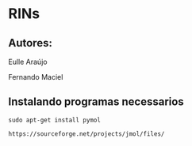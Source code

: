 # RINs

## Autores: 

Eulle Araújo

Fernando Maciel

## Instalando programas necessarios

```sudo apt-get install pymol```

```https://sourceforge.net/projects/jmol/files/```

